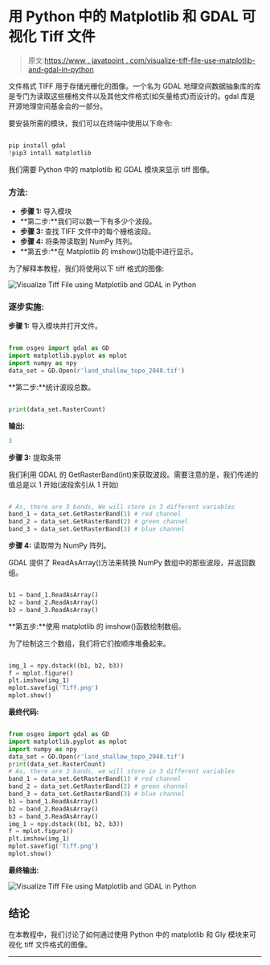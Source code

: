 # 用 Python 中的 Matplotlib 和 GDAL 可视化 Tiff 文件

> 原文:[https://www . javatpoint . com/visualize-tiff-file-use-matplotlib-and-gdal-in-python](https://www.javatpoint.com/visualize-tiff-file-using-matplotlib-and-gdal-in-python)

文件格式 TIFF 用于存储光栅化的图像。一个名为 GDAL 地理空间数据抽象库的库是专门为读取这些栅格文件以及其他文件格式(如矢量格式)而设计的。gdal 库是开源地理空间基金会的一部分。

要安装所需的模块，我们可以在终端中使用以下命令:

```py

pip install gdal
!pip3 intall matplotlib

```

我们需要 Python 中的 matplotlib 和 GDAL 模块来显示 tiff 图像。

### 方法:

*   **步骤 1:** 导入模块
*   **第二步:**我们可以数一下有多少个波段。
*   **步骤 3:** 查找 TIFF 文件中的每个栅格波段。
*   **步骤 4:** 将条带读取到 NumPy 阵列。
*   **第五步:**在 Matplotlib 的 imshow()功能中进行显示。

为了解释本教程，我们将使用以下 tiff 格式的图像:

![Visualize Tiff File using Matplotlib and GDAL in Python](img/d896d893ae8c3714c2d311cc6f664a25.png)

### 逐步实施:

**步骤 1:** 导入模块并打开文件。

```py

from osgeo import gdal as GD
import matplotlib.pyplot as mplot
import numpy as npy
data_set = GD.Open(r'land_shallow_topo_2048.tif')

```

**第二步:**统计波段总数。

```py

print(data_set.RasterCount)

```

**输出:**

```py
3

```

**步骤 3:** 提取条带

我们利用 GDAL 的 GetRasterBand(int)来获取波段。需要注意的是，我们传递的值总是以 1 开始(波段索引从 1 开始)

```py

# As, there are 3 bands, We will store in 3 different variables
band_1 = data_set.GetRasterBand(1) # red channel
band_2 = data_set.GetRasterBand(2) # green channel
band_3 = data_set.GetRasterBand(3) # blue channel

```

**步骤 4:** 读取带为 NumPy 阵列。

GDAL 提供了 ReadAsArray()方法来转换 NumPy 数组中的那些波段，并返回数组。

```py

b1 = band_1.ReadAsArray()
b2 = band_2.ReadAsArray()
b3 = band_3.ReadAsArray()

```

**第五步:**使用 matplotlib 的 imshow()函数绘制数组。

为了绘制这三个数组，我们将它们按顺序堆叠起来。

```py

img_1 = npy.dstack((b1, b2, b3))
f = mplot.figure()
plt.imshow(img_1)
mplot.savefig('Tiff.png')
mplot.show()

```

**最终代码:**

```py

from osgeo import gdal as GD
import matplotlib.pyplot as mplot
import numpy as npy
data_set = GD.Open(r'land_shallow_topo_2048.tif')
print(data_set.RasterCount)
# As, there are 3 bands, we will store in 3 different variables
band_1 = data_set.GetRasterBand(1) # red channel
band_2 = data_set.GetRasterBand(2) # green channel
band_3 = data_set.GetRasterBand(3) # blue channel
b1 = band_1.ReadAsArray()
b2 = band_2.ReadAsArray()
b3 = band_3.ReadAsArray()
img_1 = npy.dstack((b1, b2, b3))
f = mplot.figure()
plt.imshow(img_1)
mplot.savefig('Tiff.png')
mplot.show()

```

**最终输出:**

![Visualize Tiff File using Matplotlib and GDAL in Python](img/214b9b71e77611882d7d5e5cf9e3448e.png)

## 结论

在本教程中，我们讨论了如何通过使用 Python 中的 matplotlib 和 Gly 模块来可视化 tiff 文件格式的图像。

* * *